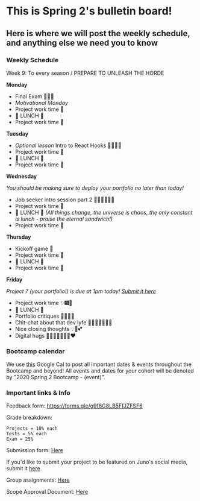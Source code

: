 # This is Spring 2's bulletin board!

## Here is where we will post the weekly schedule, and anything else we need you to know


<!-- ### Daily Schedule

_ALL TIMES ARE ESTIMATES FOR YOUR CONVIENICE AND AWARENESS AND ARE SUBJECT TO CHANGE_

We would like you to have a detailed a schedule to refer to now that we are online. However, we need to be super flexible with timing to allow for lessons to be extra juicy when YOU want them to be. **Never worry** if the real life timing isn't matching this estimate. We will adjust as needed and make sure the content gets covered and that you get the time you need for projects.  -->


### Weekly Schedule

Week 9: To every season / PREPARE TO UNLEASH THE HORDE


**Monday**

* Final Exam 🏁🧪📃
* *Motivational Monday*
* Project work time 🧶
* 🍴 LUNCH 🍴
* Project work time 🎒


**Tuesday**

* _Optional lesson_ Intro to React Hooks 🤝🏽🌀🎣
* Project work time 🧦
* 🍴 LUNCH 🍴
* Project work time 🧫


**Wednesday**

_You should be making sure to deploy your portfolio no later than today!_

* Job seeker intro session part 2 👔🔎🤝🏽✌🏽
* Project work time 🥏
* 🍴 LUNCH 🍴 _(All things change, the universe is chaos, the only constant is lunch - praise the eternal sandwich!)_
* Project work time 🧩


**Thursday**

* Kickoff game 🏈
* Project work time 🎳
* 🍴 LUNCH 🍴
* Project work time 🎷


**Friday**

_Project 7 (your portfolio!) is due at 1pm today! [Submit it here](https://docs.google.com/forms/d/e/1FAIpQLSeRr63HMZPrJDomUPKwtmYRsTXWP8pCPFdGEyE2cFst-7BFUQ/viewform)_

* Project work time ✨🎆🎇
* 🍴 LUNCH 🍴
* Portfolio critiques 📂🔬💅🏽
* Chit-chat about that dev lyfe 🦜👩🏽‍💻👨🏽‍💻
* Nice closing thoughts 💡🧠💕
* Digital hugs 🤗🙋🏽‍♀️🙋🏽‍♂️♥


### Bootcamp calendar

We use [this](https://calendar.google.com/calendar/embed?src=hackeryou.com_ckj6930nr6kraakaisos09cccs%40group.calendar.google.com&ctz=America%2FToronto) Google Cal to post all important dates & events throughout the Bootcamp and beyond! All events and dates for your cohort will be denoted by "2020 Spring 2 Bootcamp - (event)".

### Important links & Info

Feedback form: https://forms.gle/g9f6G8LB5FfJZFSF6

Grade breakdown:

```
Projects = 10% each
Tests = 5% each
Exam = 25%
```

Submission form: [Here](https://docs.google.com/forms/d/11X0cb0hwvmqjY66aNJbSGI2XMbLtd4K1zNW-R_s6kQ0/)

If you'd like to submit your project to be featured on Juno's social media, submit it [here](https://docs.google.com/forms/d/e/1FAIpQLSdu5QfWrOBE14L00vhc1e4IfbwXV4X7CzNdjwJxoP4uOSDA3w/viewform)

Group assignments: [Here](https://docs.google.com/spreadsheets/d/1nNtc4s0M6aWJv1K_sNPYzFOXappNFq9LZYzwl4B9JQg/)

Scope Approval Document: [Here](https://docs.google.com/forms/d/1PETHgqnOLXSwjmI41fFQizKcIyB5Q4wnidCTM1ZXwbE/)
